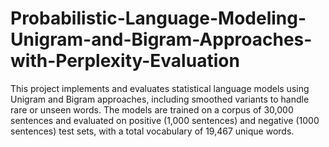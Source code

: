 # Probabilistic-Language-Modeling-Unigram-and-Bigram-Approaches-with-Perplexity-Evaluation
This project implements and evaluates statistical language models using Unigram and Bigram approaches, including smoothed variants to handle rare or unseen words. The models are trained on a corpus of 30,000 sentences and evaluated on positive (1,000 sentences) and negative (1000 sentences) test sets, with a total vocabulary of 19,467 unique words.
